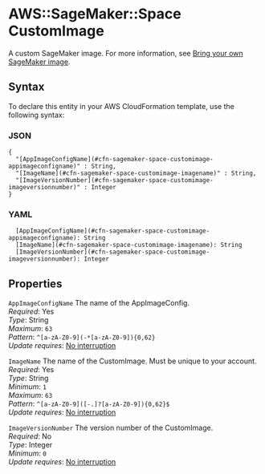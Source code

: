 # AWS::SageMaker::Space CustomImage<a name="aws-properties-sagemaker-space-customimage"></a>

A custom SageMaker image\. For more information, see [Bring your own SageMaker image](https://docs.aws.amazon.com/sagemaker/latest/dg/studio-byoi.html)\.

## Syntax<a name="aws-properties-sagemaker-space-customimage-syntax"></a>

To declare this entity in your AWS CloudFormation template, use the following syntax:

### JSON<a name="aws-properties-sagemaker-space-customimage-syntax.json"></a>

```
{
  "[AppImageConfigName](#cfn-sagemaker-space-customimage-appimageconfigname)" : String,
  "[ImageName](#cfn-sagemaker-space-customimage-imagename)" : String,
  "[ImageVersionNumber](#cfn-sagemaker-space-customimage-imageversionnumber)" : Integer
}
```

### YAML<a name="aws-properties-sagemaker-space-customimage-syntax.yaml"></a>

```
  [AppImageConfigName](#cfn-sagemaker-space-customimage-appimageconfigname): String
  [ImageName](#cfn-sagemaker-space-customimage-imagename): String
  [ImageVersionNumber](#cfn-sagemaker-space-customimage-imageversionnumber): Integer
```

## Properties<a name="aws-properties-sagemaker-space-customimage-properties"></a>

`AppImageConfigName` <a name="cfn-sagemaker-space-customimage-appimageconfigname"></a>
The name of the AppImageConfig\.  
_Required_: Yes  
_Type_: String  
_Maximum_: `63`  
_Pattern_: `^[a-zA-Z0-9](-*[a-zA-Z0-9]){0,62}`  
_Update requires_: [No interruption](https://docs.aws.amazon.com/AWSCloudFormation/latest/UserGuide/using-cfn-updating-stacks-update-behaviors.html#update-no-interrupt)

`ImageName` <a name="cfn-sagemaker-space-customimage-imagename"></a>
The name of the CustomImage\. Must be unique to your account\.  
_Required_: Yes  
_Type_: String  
_Minimum_: `1`  
_Maximum_: `63`  
_Pattern_: `^[a-zA-Z0-9]([-.]?[a-zA-Z0-9]){0,62}$`  
_Update requires_: [No interruption](https://docs.aws.amazon.com/AWSCloudFormation/latest/UserGuide/using-cfn-updating-stacks-update-behaviors.html#update-no-interrupt)

`ImageVersionNumber` <a name="cfn-sagemaker-space-customimage-imageversionnumber"></a>
The version number of the CustomImage\.  
_Required_: No  
_Type_: Integer  
_Minimum_: `0`  
_Update requires_: [No interruption](https://docs.aws.amazon.com/AWSCloudFormation/latest/UserGuide/using-cfn-updating-stacks-update-behaviors.html#update-no-interrupt)
